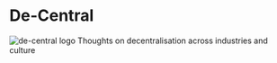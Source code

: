 # De-Central
![de-central logo](/asses/images/de-logo_v01.svg)
Thoughts on decentralisation across industries and culture
